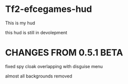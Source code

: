 # Tf2-efcegames-hud
This is my hud

this hud is still in devolepment
 
# CHANGES FROM 0.5.1 BETA
fixed spy cloak overlapping with disguise
menu

almost all backgrounds removed
